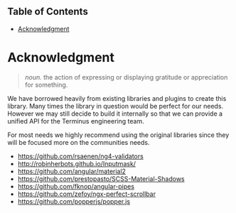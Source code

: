 <!-- START doctoc generated TOC please keep comment here to allow auto update -->
<!-- DON'T EDIT THIS SECTION, INSTEAD RE-RUN doctoc TO UPDATE -->
## Table of Contents

- [Acknowledgment](#acknowledgment)

<!-- END doctoc generated TOC please keep comment here to allow auto update -->

# Acknowledgment

> _noun._ the action of expressing or displaying gratitude or appreciation for something.

We have borrowed heavily from existing libraries and plugins to create this library. Many times the
library in question would be perfect for our needs. However we may still decide to build it
internally so that we can provide a unified API for the Terminus engineering team.

For most needs we highly recommend using the original libraries since they will be focused
more on the communities needs.

- <https://github.com/rsaenen/ng4-validators>
- <http://robinherbots.github.io/Inputmask/>
- <https://github.com/angular/material2>
- <https://github.com/prestopasto/SCSS-Material-Shadows>
- <https://github.com/fknop/angular-pipes>
- <https://github.com/zefoy/ngx-perfect-scrollbar>
- <https://github.com/popperjs/popper.js>
